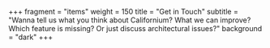 +++
fragment = "items"
weight = 150
title = "Get in Touch"
subtitle = "Wanna tell us what you think about Californium? What we can improve? Which feature is missing? Or just discuss architectural issues?"
background = "dark"
+++

